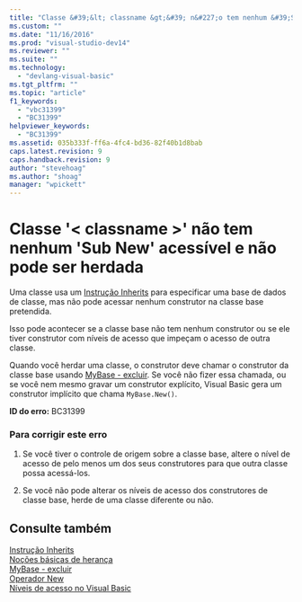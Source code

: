 ```yaml
---
title: "Classe &#39;&lt; classname &gt;&#39; n&#227;o tem nenhum &#39;Sub New&#39; acess&#237;vel e n&#227;o pode ser herdada | Microsoft Docs"
ms.custom: ""
ms.date: "11/16/2016"
ms.prod: "visual-studio-dev14"
ms.reviewer: ""
ms.suite: ""
ms.technology: 
  - "devlang-visual-basic"
ms.tgt_pltfrm: ""
ms.topic: "article"
f1_keywords: 
  - "vbc31399"
  - "BC31399"
helpviewer_keywords: 
  - "BC31399"
ms.assetid: 035b333f-ff6a-4fc4-bd36-82f40b1d8bab
caps.latest.revision: 9
caps.handback.revision: 9
author: "stevehoag"
ms.author: "shoag"
manager: "wpickett"
---
```

# Classe &#39;&lt; classname &gt;&#39; n&#227;o tem nenhum &#39;Sub New&#39; acess&#237;vel e n&#227;o pode ser herdada
Uma classe usa um [Instrução Inherits](/dotnet/visual-basic/language-reference/statements/inherits-statement) para especificar uma base de dados de classe, mas não pode acessar nenhum construtor na classe base pretendida.  
  
 Isso pode acontecer se a classe base não tem nenhum construtor ou se ele tiver construtor com níveis de acesso que impeçam o acesso de outra classe.  
  
 Quando você herdar uma classe, o construtor deve chamar o construtor da classe base usando [MyBase \- excluir](http://msdn.microsoft.com/pt-br/52491d06-6451-4f6f-9aa6-8fab59bbc2b9). Se você não fizer essa chamada, ou se você nem mesmo gravar um construtor explícito, Visual Basic gera um construtor implícito que chama `MyBase.New()`.  
  
 **ID do erro:** BC31399  
  
### Para corrigir este erro  
  
1.  Se você tiver o controle de origem sobre a classe base, altere o nível de acesso de pelo menos um dos seus construtores para que outra classe possa acessá\-los.  
  
2.  Se você não pode alterar os níveis de acesso dos construtores de classe base, herde de uma classe diferente ou não.  
  
## Consulte também  
 [Instrução Inherits](/dotnet/visual-basic/language-reference/statements/inherits-statement)   
 [Noções básicas de herança](/dotnet/visual-basic/programming-guide/language-features/objects-and-classes/inheritance-basics)   
 [MyBase \- excluir](http://msdn.microsoft.com/pt-br/52491d06-6451-4f6f-9aa6-8fab59bbc2b9)   
 [Operador New](/dotnet/visual-basic/language-reference/operators/new-operator)   
 [Níveis de acesso no Visual Basic](/dotnet/visual-basic/programming-guide/language-features/declared-elements/access-levels)